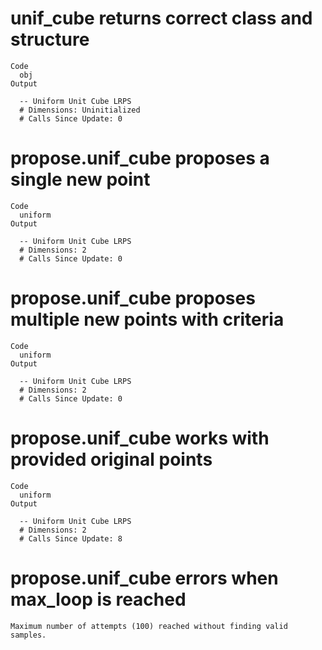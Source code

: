 # unif_cube returns correct class and structure

    Code
      obj
    Output
      
      -- Uniform Unit Cube LRPS 
      # Dimensions: Uninitialized
      # Calls Since Update: 0

# propose.unif_cube proposes a single new point

    Code
      uniform
    Output
      
      -- Uniform Unit Cube LRPS 
      # Dimensions: 2
      # Calls Since Update: 0

# propose.unif_cube proposes multiple new points with criteria

    Code
      uniform
    Output
      
      -- Uniform Unit Cube LRPS 
      # Dimensions: 2
      # Calls Since Update: 0

# propose.unif_cube works with provided original points

    Code
      uniform
    Output
      
      -- Uniform Unit Cube LRPS 
      # Dimensions: 2
      # Calls Since Update: 8

# propose.unif_cube errors when max_loop is reached

    Maximum number of attempts (100) reached without finding valid samples.

